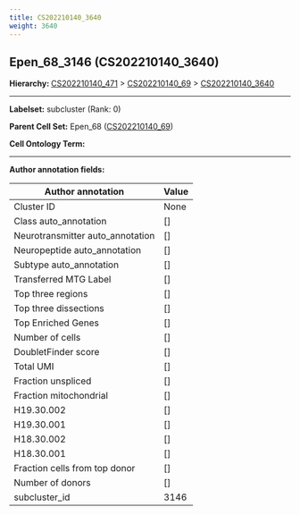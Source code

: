 ```yaml
---
title: CS202210140_3640
weight: 3640
---
```

## Epen_68_3146 (CS202210140_3640)
<b>Hierarchy: </b>
[CS202210140_471](../CS202210140_471) >
[CS202210140_69](../CS202210140_69) >
[CS202210140_3640](../CS202210140_3640)

---


**Labelset:** subcluster (Rank: 0)

**Parent Cell Set:** Epen_68 ([CS202210140_69](../CS202210140_69))



**Cell Ontology Term:** 

[MARKER GENES.]: #


---

[TRANSFERRED ANNOTATIONS.]: #


[AUTHOR ANNOTATION FIELDS.]: #


**Author annotation fields:**

| Author annotation | Value |
|-------------------|-------|
|Cluster ID|None|
|Class auto_annotation|[]|
|Neurotransmitter auto_annotation|[]|
|Neuropeptide auto_annotation|[]|
|Subtype auto_annotation|[]|
|Transferred MTG Label|[]|
|Top three regions|[]|
|Top three dissections|[]|
|Top Enriched Genes|[]|
|Number of cells|[]|
|DoubletFinder score|[]|
|Total UMI|[]|
|Fraction unspliced|[]|
|Fraction mitochondrial|[]|
|H19.30.002|[]|
|H19.30.001|[]|
|H18.30.002|[]|
|H18.30.001|[]|
|Fraction cells from top donor|[]|
|Number of donors|[]|
|subcluster_id|3146|
